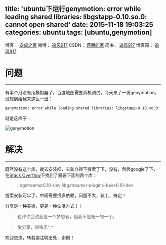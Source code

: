 title: 'ubuntu下运行genymotion: error while loading shared libraries: libgstapp-0.10.so.0: cannot open shared'
date: 2015-11-18 19:03:25
categories: ubuntu
tags: [ubuntu,genymotion]
---

博客：	[安卓之家](http://jp1017.gitcafe.io/)
微博：	[追风917](http://weibo.com/1321395433/profile?topnav=1&wvr=6)
CSDN：	[蒋朋的家](http://blog.csdn.net/u010331406)
简书：	[追风917](http://www.jianshu.com/users/8cb49b5ad78b/latest_articles)
博客园：	[追风917](http://www.cnblogs.com/jp1017/)

# 问题
---

有半个月没有用模拟器了，百度地图需要真机调试，今天来了一发genymotion，没想到给我来这么一出：

```bash
genymotion: error while loading shared libraries: libgstapp-0.10.so.0: cannot open shared object file: No such file or directory
```

<!--more-->

就是这样子：

![genymotion](http://7xlah4.com1.z0.glb.clouddn.com/20151105genymotion.png)

# 解决
---

既然没有这个库，就去安装呗，去新立得下搜索了下，没有，然后google了下，在[Stack Overflow](https://stackoverflow.com/questions/26869830/genymotion-error-in-ubuntu-14-04-lts)下找到了需要下面的两个库：

>libgstreamer0.10-dev 
> libgstreamer-plugins-base0.10-dev

搜索安装可以了，中间需要很多依赖，问题不大，装上，搞定！


分享是一种美德，更是一种生活方式！！

>也许你会说我是一个梦想者，但我不是唯一的一个。

>悦分享，越快乐^_^

欢迎交流，转载请注明出处，谢谢！